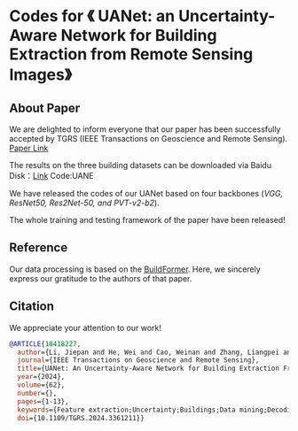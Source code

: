 # Codes for 《 UANet: an Uncertainty-Aware Network for Building Extraction from Remote Sensing Images》

## About Paper
We are delighted to inform everyone that our paper has been successfully accepted by TGRS (IEEE Transactions on Geoscience and Remote Sensing). 
[Paper Link](https://ieeexplore.ieee.org/document/10418227)

The results on the three building datasets can be downloaded via Baidu Disk：[Link](https://pan.baidu.com/s/1MkoWfIyz7DADg37nUuMTgw?pwd=UANE) Code:UANE

We have released the codes of our UANet based on four backbones (*VGG, ResNet50, Res2Net-50, and PVT-v2-b2*). 

The whole training and testing framework of the paper have been released!

## Reference
Our data processing is based on the [BuildFormer](https://github.com/WangLibo1995/BuildFormer). Here, we sincerely express our gratitude to the authors of that paper.

## Citation

We appreciate your attention to our work!

```bibtex
@ARTICLE{10418227,
  author={Li, Jiepan and He, Wei and Cao, Weinan and Zhang, Liangpei and Zhang, Hongyan},
  journal={IEEE Transactions on Geoscience and Remote Sensing}, 
  title={UANet: An Uncertainty-Aware Network for Building Extraction From Remote Sensing Images}, 
  year={2024},
  volume={62},
  number={},
  pages={1-13},
  keywords={Feature extraction;Uncertainty;Buildings;Data mining;Decoding;Remote sensing;Deep learning;Building extraction;remote sensing (RS);uncertainty-aware},
  doi={10.1109/TGRS.2024.3361211}}

